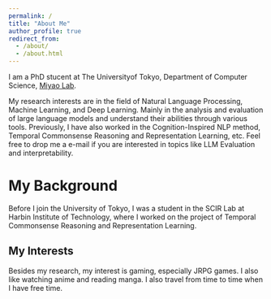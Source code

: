 ```yaml
---
permalink: /
title: "About Me"
author_profile: true
redirect_from: 
  - /about/
  - /about.html
---
```




I am a PhD stucent at The Universityof Tokyo, Department of Computer Science, [Miyao Lab](https://mynlp.is.s.u-tokyo.ac.jp/ja/index).  
 
My research interests are in the field of Natural Language Processing, Machine Learning, and Deep Learning. Mainly in the analysis and evaluation of large language models and understand their abilities through various tools. Previously, I have also worked in the Cognition-Inspired NLP method, Temporal Commonsense Reasoning and Representation Learning, etc.
Feel free to drop me a e-mail if you are interested in topics like LLM Evaluation and interpretability.


My Background
======
Before I join the University of Tokyo, I was a student in the SCIR Lab at Harbin Institute of Technology, where I worked on the project of Temporal Commonsense Reasoning and Representation Learning.  

My Interests
------
Besides my research, my interest is gaming, especially JRPG games. 
I also like watching anime and reading manga. I also travel from time to time when I have free time.  

